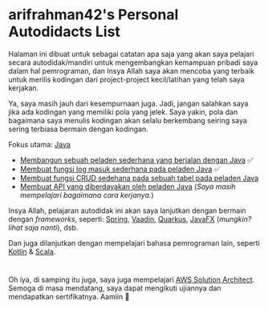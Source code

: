 # arifrahman42's Personal Autodidacts List

Halaman ini dibuat untuk sebagai catatan apa saja yang akan saya pelajari secara autodidak/mandiri untuk mengembangkan kemampuan pribadi saya dalam hal pemrograman, dan Insya Allah saya akan mencoba yang terbaik untuk merilis kodingan dari project-project kecil/latihan yang telah saya kerjakan.

Ya, saya masih jauh dari kesempurnaan juga. Jadi, jangan salahkan saya jika ada kodingan yang memiliki pola yang jelek. Saya yakin, pola dan bagaimana saya menulis kodingan akan selalu berkembang seiring saya sering terbiasa bermain dengan kodingan.

Fokus utama: [Java](https://dev.java/)
- [Membangun sebuah peladen sederhana yang berjalan dengan Java](https://github.com/arifrahman42/SimpleJavaServer) ✅
- [Membuat fungsi log masuk sederhana pada peladen Java](https://github.com/arifrahman42/JavaLogin) ✅
- <u> Membuat fungsi CRUD sedehana pada sebuah tabel pada peladen Java</u>
- <u> Membuat API yang diberdayakan oleh peladen Java</u> (*Saya masih mempelajari bagaimana cara kerjanya.*)

Insya Allah, pelajaran autodidak ini akan saya lanjutkan dengan bermain dengan *frameworks*, seperti: [Spring](https://spring.io/guides), [Vaadin](https://vaadin.com/docs/latest/getting-started), [Quarkus](https://quarkus.io/guides), [JavaFX](https://openjfx.io/) (*mungkin? lihat saja nanti*), dsb.

Dan juga dilanjutkan dengan mempelajari bahasa pemrograman lain, seperti [Kotlin](https://kotlinlang.org/) & [Scala](https://www.scala-lang.org/).

#

Oh iya, di samping itu juga, saya juga mempelajari [AWS Solution Architect](https://www.udemy.com/course/aws-certified-solutions-architect-associate-saa-c03/). Semoga di masa mendatang, saya dapat mengikuti ujiannya dan mendapatkan sertifikatnya. Aamiin 🤲

#